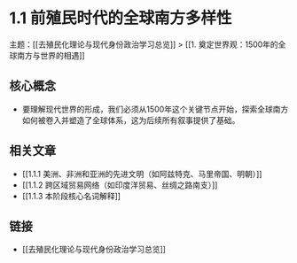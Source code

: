 # 1.1 前殖民时代的全球南方多样性

主题：[[去殖民化理论与现代身份政治学习总览]] > [[1. 奠定世界观：1500年的全球南方与世界的相遇]]

## 核心概念

- 要理解现代世界的形成，我们必须从1500年这个关键节点开始，探索全球南方如何被卷入并塑造了全球体系，这为后续所有叙事提供了基础。

## 相关文章

- [[1.1.1 美洲、非洲和亚洲的先进文明（如阿兹特克、马里帝国、明朝）]]
- [[1.1.2 跨区域贸易网络（如印度洋贸易、丝绸之路南支）]]
- [[1.1.3 本阶段核心名词解释]]

## 链接

- [[去殖民化理论与现代身份政治学习总览]]
